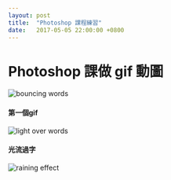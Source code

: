 ```yaml
---
layout: post
title:  "Photoshop 課程練習"
date:   2017-05-05 22:00:00 +0800
---
```


# Photoshop 課做 gif 動圖

![bouncing words](http://ouvek-kostiva.github.io/assets/img/post/2017-05-05/slowincre.gif)
#### 第一個gif

![light over words](http://ouvek-kostiva.github.io/assets/img/post/2017-05-05/flow.gif)
#### 光流過字

![raining effect](http://ouvek-kostiva.github.io/assets/img/post/2017-05-05/rain.gif)
#### 
